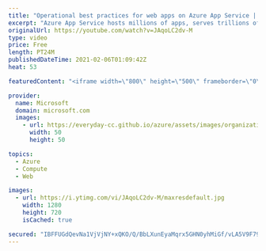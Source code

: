 ```yaml
---
title: "Operational best practices for web apps on Azure App Service | Azure Friday"
excerpt: "Azure App Service hosts millions of apps, serves trillions of requests per day, and has an SLA of 99.95%. But what should you do when your app has issues in production? Byron Tardif joins Scott Hanselman to discuss some operational best practices for running your web apps on Azure App Service.  0:00"
originalUrl: https://youtube.com/watch?v=JAqoLC2dv-M
type: video
price: Free
length: PT24M
publishedDateTime: 2021-02-06T01:09:42Z
heat: 53

featuredContent: "<iframe width=\"800\" height=\"500\" frameborder=\"0\" src=\"https://www.youtube.com/embed/JAqoLC2dv-M\" allow=\"accelerometer; autoplay; encrypted-media; gyroscope; picture-in-picture\" allowfullscreen></iframe>"

provider:
  name: Microsoft
  domain: microsoft.com
  images:
    - url: https://everyday-cc.github.io/azure/assets/images/organizations/microsoft.com-50x50.jpg
      width: 50
      height: 50

topics:
  - Azure
  - Compute
  - Web

images:
  - url: https://i.ytimg.com/vi/JAqoLC2dv-M/maxresdefault.jpg
    width: 1280
    height: 720
    isCached: true

secured: "IBFFUGdQevNa1VjVjNY+xQKO/Q/BbLXunEyaMqrx5GHN0yhMiGf/vLA5V9F79zAWn4sIQ8t9SOEICaowbbffUJMGh1wdb9QQtf7u7+CB68TtOAQ+Qt180DxiYtl7EDgmwrCxFqF10cYglKsEGHAULv6u5WGRjl0Br+sDl1zvM/AgekXDDUKO1aXCZfy5mmjA7WBPj+FBjryYVUDq3R3xvxCJ3qiYVZI7W8eEfqjE0G2u/BFpEMUzlcis1uoVz0jI3gcQy+UfBWoGzdQZnpjbJuqU7AGv8S3jhnctt5vzqNCy0gt8+VSFH1Yg61mgXAHXWB684hQsepzTUJa28yhPFw300oavv5jHcLsy6IeDsPy48chWXldkJsczUa0tsM109N8etI8rSw9BXDvf/9mFJYWbARNgFeFSIikDdhUBX+g=;DwgdX5Sq+2Z+jtosV1WCNw=="
---
```


